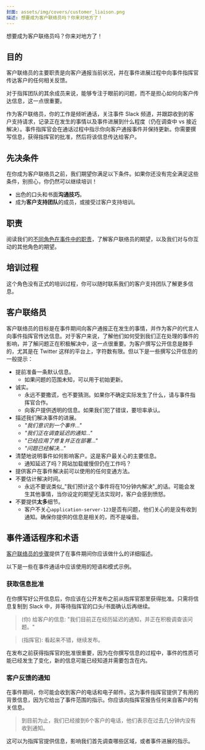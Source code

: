 ```yaml
---
封面: assets/img/covers/customer_liaison.png
描述: 想要成为客户联络员吗？你来对地方了！
---
```

想要成为客户联络员吗？你来对地方了！

## 目的
客户联络员的主要职责是向客户通报当前状况，并在事件进展过程中向事件指挥官传达客户的任何相关反馈。

对于指挥团队的其余成员来说，能够专注于眼前的问题，而不是担心如何向客户传达信息，这一点很重要。

作为客户联络员，你的工作是倾听通话，关注事件 Slack 频道，并跟踪收到的客户支持请求，记录正在发生的事情以及事件进展到什么程度（仍在调查中 vs 接近解决）。事件指挥官会在通话过程中指示你向客户通报事件并保持更新。你需要撰写信息，获得指挥官的批准，然后将该信息传达给客户。

## 先决条件
在你成为客户联络员之前，我们期望你满足以下条件。如果你还没有完全满足这些条件，别担心，你仍然可以继续培训！

* 出色的口头和书面**沟通技巧**。
* 成为**客户支持团队**的成员，或接受过客户支持培训。

## 职责
阅读我们的[不同角色在事件中的职责](../before/different_roles.md)，了解客户联络员的期望，以及我们对与你互动的其他角色的期望。

## 培训过程
这个角色没有正式的培训过程，你可以随时联系我们的客户支持团队了解更多信息。

## 客户联络员
客户联络员的目标是在事件期间向客户通报正在发生的事情，并作为客户的代言人向事件指挥官传达信息。对于客户来说，了解他们如何受到我们正在处理的事件的影响，并了解问题正在积极解决中，这一点很重要。为客户撰写公开信息是棘手的，尤其是在 Twitter 这样的平台上，字符数有限。但以下是一些撰写公开信息的一般提示：

* 提前准备一条默认信息。
    * 如果问题的范围未知，可以用于初始更新。
* 诚实。
    * 永远不要撒谎，也不要猜测。如果你不确定实际发生了什么，请与事件指挥官合作。
    * 向客户提供透明的信息。如果我们犯了错误，要坦率承认。
* 描述我们解决事件的进展。
    * _"我们意识到一个事件..."_
    * _"我们正在调查延迟的通知..."_
    * _"已经应用了修复并正在部署..."_
    * _"问题已经解决..."_
* 清楚地说明事件如何影响客户。这是客户最关心的主要信息。
    * 通知延迟了吗？网站加载缓慢但仍在工作吗？
* 提供客户在事件解决前可以使用的任何变通方法。
* <span class="icon bad"></span> 不要估计解决时间。
    * 永远不要说类似_"我们预计这个事件将在10分钟内解决"_的话。可能会发生其他事情，当你设定的期望无法实现时，客户会感到愤怒。
* <span class="icon bad"></span> 不要提供**太多**细节。
    * 客户不关心`application-server-123`是否有问题，他们关心的是没有收到通知。确保你提供的信息是相关的，而不是噪音。

## 事件通话程序和术语
[客户联络员的步骤](../during/during_an_incident.md)提供了在事件期间你应该做什么的详细描述。

以下是一些在事件通话中应该使用的短语和模式示例。

### 获取信息批准
在你撰写好公开信息后，你应该在公开发布之前从指挥官那里获得批准。只需将信息复制到 Slack 中，并等待指挥官的口头/书面确认后再继续。

> (你) 给客户的信息: "我们目前正在经历延迟的通知，并正在积极调查该问题。"

> (指挥官): 看起来不错，继续发布。

在发布之前获得指挥官的批准很重要，因为在你撰写信息的过程中，事件的性质可能已经发生了变化，新的信息可能已经知道并需要包含在内。

### 客户反馈的通知
在事件期间，你可能会收到客户的电话和电子邮件。这为事件指挥官提供了有用的背景信息，因为它给出了事件范围的指示。你应该向指挥官报告任何来自客户的有关信息。

> 到目前为止，我们已经接到6个客户的电话，他们表示在过去几分钟内没有收到通知。

这可以为指挥官提供信息，影响我们首先调查哪些区域，或者事件进展的指示。